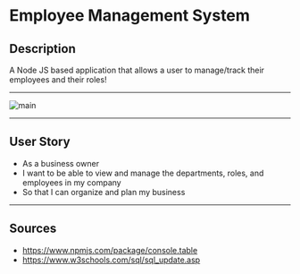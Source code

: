 # Employee Management System

## **Description**
A Node JS based application that allows a user to manage/track their employees and their roles!

---

![main](images/gifs/main.gif)

---

## **User Story**
* As a business owner
* I want to be able to view and manage the departments, roles, and employees in my company
* So that I can organize and plan my business

---

## **Sources**
* https://www.npmjs.com/package/console.table
* https://www.w3schools.com/sql/sql_update.asp
